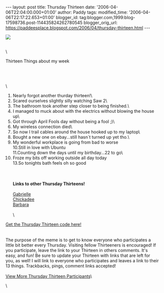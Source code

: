 \-\-- layout: post title: Thursday Thirteen date:
\'2006-04-06T22:04:00.000+01:00\' author: Paddy tags: modified\_time:
\'2006-04-06T22:17:22.653+01:00\' blogger\_id:
tag:blogger.com,1999:blog-17598736.post-114435824262780545
blogger\_orig\_url:
https://paddeesplace.blogspot.com/2006/04/thursday-thirteen.html \-\--

![](https://justthegirlnextdoor.net/blog/thursdaythirteen/thursdaythirteen300.jpg)

\
\

Thirteen Things about my week

\
\
\
\
1. Nearly forgot another thurday thirteen!\
2. Scared ourselves slightly silly watching Saw 2\
3. The bathroom took another step closer to being finished.\
4. I managed to muck about with the electrics without blowing the house
up\
5. Got through April Fools day without being a fool ;)\
6. My wireless connection died\
7. So now I trail cables around the house hooked up to my laptop\
8. Bought a new one on ebay\...still hasn\`t turned up yet tho.\
9. My wonderful workplace is going from bad to worse\
10.Still in love with Ubuntu\
11.Counting down the days until my birthday\...22 to go\
12. Froze my bits off working outside all day today\
13.So tonights bath feels oh so good\
\
\
\
**Links to other Thursday Thirteens!**\
\
[Gabrielle](https://gabrielle.blogsome.com/)\
[Chickadee](https://www.danno.org/blogs/)\
[Barbara](https://bmiers.blogspot.com/)\
\
\

[Get the Thursday Thirteen code
here!](https://www.justthegirlnextdoor.net/blog/?page_id=222)\
\
\
The purpose of the meme is to get to know everyone who participates a
little bit better every Thursday. Visiting fellow Thirteeners is
encouraged! If you participate, leave the link to your Thirteen in
others comments. It's easy, and fun! Be sure to update your Thirteen
with links that are left for you, as well! I will link to everyone who
participates and leaves a link to their 13 things. Trackbacks, pings,
comment links accepted!\
\
[View More Thursday Thirteen
Participants](https://technorati.com/tag/thursday+thirteen)\

\
